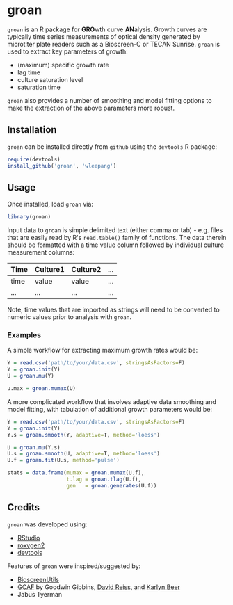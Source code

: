 groan
=====

`groan` is an R package for **GRO**wth curve **AN**alysis.  Growth curves are
typically time series measurements of optical density generated by microtiter
plate readers such as a Bioscreen-C or TECAN Sunrise.  `groan` is used to
extract key parameters of growth:

 * (maximum) specific growth rate
 * lag time
 * culture saturation level
 * saturation time

`groan` also provides a number of smoothing and model fitting options to make
the extraction of the above parameters more robust.

Installation
------------
`groan` can be installed directly from `github` using the `devtools` R package:

```R
require(devtools)
install_github('groan', 'wleepang')
```

Usage
-----

Once installed, load `groan` via:

```R
library(groan)
```

Input data to `groan` is simple delimited text (either comma or tab) - e.g.
files that are easily read by R's `read.table()` family of functions.  The data
therein should be formatted with a time value column followed by individual
culture measurement columns:

Time   | Culture1  | Culture2  | ...
------ | --------- | --------- | ---
  time |     value |     value | ...
   ... |       ... |       ... | ...

Note, time values that are imported as strings will need to be converted to
numeric values prior to analysis with `groan`.

### Examples

A simple workflow for extracting maximum growth rates would be:

```R
Y = read.csv('path/to/your/data.csv', stringsAsFactors=F)
Y = groan.init(Y)
U = groan.mu(Y)

u.max = groan.mumax(U)
```

A more complicated workflow that involves adaptive data smoothing and model
fitting, with tabulation of additional growth parameters would be:

```R
Y = read.csv('path/to/your/data.csv', stringsAsFactors=F)
Y = groan.init(Y)
Y.s = groan.smooth(Y, adaptive=T, method='loess')

U = groan.mu(Y.s)
U.s = groan.smooth(U, adaptive=T, method='loess')
U.f = groan.fit(U.s, method='pulse')

stats = data.frame(mumax = groan.mumax(U.f),
                   t.lag = groan.tlag(U.f),
                   gen   = groan.generates(U.f))
```

Credits
-------
`groan` was developed using:

 * [RStudio](http://www.rstudio.com/ide)
 * [roxygen2](http://cran.r-project.org/web/packages/roxygen2/index.html)
 * [devtools](http://cran.r-project.org/web/packages/devtools/index.html)

Features of `groan` were inspired/suggested by:
 * [BioscreenUtils](https://github.com/wleepang/BioscreenUtils)
 * [GCAF](https://github.com/KarlynB23/GCAF_git) by Goodwin Gibbins, [David Reiss](http://github.com/dreiss-isb), and [Karlyn Beer](http://github.com/KarlynB23)
 * Jabus Tyerman